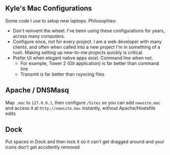 ## Kyle's Mac Configurations

Some code I use to setup new laptops. Philosophies:

* Don't reinvent the wheel. I've been using these configurations for years, across many computers.
* Configure once, not for every project. I am a web developer with many clients, and often when called into a new project I'm in something of a rush. Making setting up new-to-me projects quickly is critical.
* Prefer UI when elegant native apps exist. Command line when not. 
  * For example, Tower 2 (Git application) is far better than command line
  * Transmit is far better than rsyncing files

## Apache / DNSMasq

Map `.mac` to `127.0.0.1`, then configure `/Sites` so you can add `newsite.mac` and access it at `http://newsite.mac` instantly, without Apache/Hostsfile edits

## Dock

Put spaces in Dock and then lock it so it can't get dragged around and your icons don't get accidently removed
